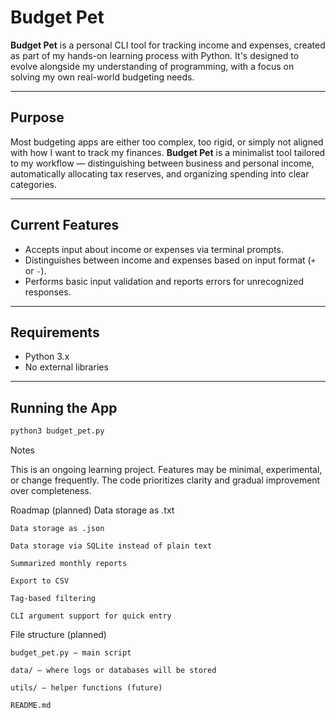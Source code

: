 # Budget Pet

**Budget Pet** is a personal CLI tool for tracking income and expenses, created as part of my hands-on learning process with Python. It's designed to evolve alongside my understanding of programming, with a focus on solving my own real-world budgeting needs.

---

## Purpose

Most budgeting apps are either too complex, too rigid, or simply not aligned with how I want to track my finances. **Budget Pet** is a minimalist tool tailored to my workflow — distinguishing between business and personal income, automatically allocating tax reserves, and organizing spending into clear categories.

---

## Сurrent Features

- Accepts input about income or expenses via terminal prompts.
- Distinguishes between income and expenses based on input format (`+` or `-`).
- Performs basic input validation and reports errors for unrecognized responses.

---

## Requirements

- Python 3.x
- No external libraries

---

## Running the App

```bash
python3 budget_pet.py
```

Notes

This is an ongoing learning project. Features may be minimal, experimental, or change frequently. The code prioritizes clarity and gradual improvement over completeness.

Roadmap (planned)
    Data storage as .txt

    Data storage as .json

    Data storage via SQLite instead of plain text

    Summarized monthly reports

    Export to CSV

    Tag-based filtering

    CLI argument support for quick entry

File structure (planned)

    budget_pet.py — main script

    data/ — where logs or databases will be stored

    utils/ — helper functions (future)

    README.md
